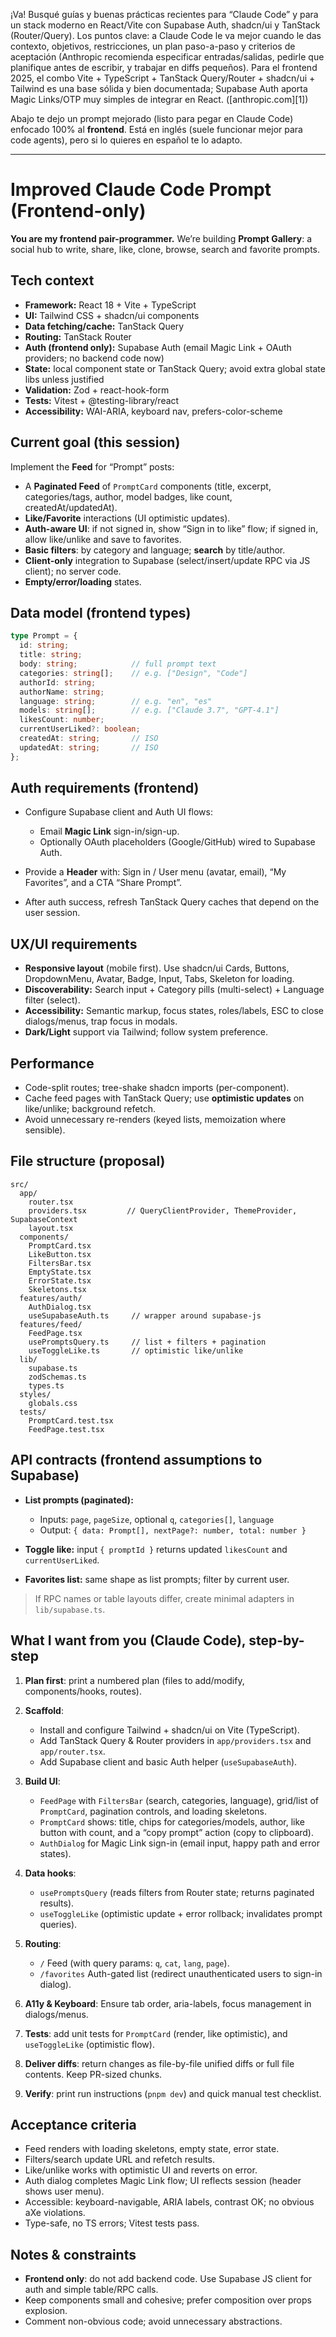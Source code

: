 ¡Va! Busqué guías y buenas prácticas recientes para “Claude Code” y para un stack moderno en React/Vite con Supabase Auth, shadcn/ui y TanStack (Router/Query). Los puntos clave: a Claude Code le va mejor cuando le das contexto, objetivos, restricciones, un plan paso-a-paso y criterios de aceptación (Anthropic recomienda especificar entradas/salidas, pedirle que planifique antes de escribir, y trabajar en diffs pequeños). Para el frontend 2025, el combo Vite + TypeScript + TanStack Query/Router + shadcn/ui + Tailwind es una base sólida y bien documentada; Supabase Auth aporta Magic Links/OTP muy simples de integrar en React. ([anthropic.com][1])

Abajo te dejo un prompt mejorado (listo para pegar en Claude Code) enfocado 100% al **frontend**. Está en inglés (suele funcionar mejor para code agents), pero si lo quieres en español te lo adapto.

---

# Improved Claude Code Prompt (Frontend-only)

**You are my frontend pair-programmer.** We’re building **Prompt Gallery**: a social hub to write, share, like, clone, browse, search and favorite prompts.

## Tech context

* **Framework:** React 18 + Vite + TypeScript
* **UI:** Tailwind CSS + shadcn/ui components
* **Data fetching/cache:** TanStack Query
* **Routing:** TanStack Router
* **Auth (frontend only):** Supabase Auth (email Magic Link + OAuth providers; no backend code now)
* **State:** local component state or TanStack Query; avoid extra global state libs unless justified
* **Validation:** Zod + react-hook-form
* **Tests:** Vitest + @testing-library/react
* **Accessibility:** WAI-ARIA, keyboard nav, prefers-color-scheme

## Current goal (this session)

Implement the **Feed** for “Prompt” posts:

* A **Paginated Feed** of `PromptCard` components (title, excerpt, categories/tags, author, model badges, like count, createdAt/updatedAt).
* **Like/Favorite** interactions (UI optimistic updates).
* **Auth-aware UI**: if not signed in, show “Sign in to like” flow; if signed in, allow like/unlike and save to favorites.
* **Basic filters**: by category and language; **search** by title/author.
* **Client-only** integration to Supabase (select/insert/update RPC via JS client); no server code.
* **Empty/error/loading** states.

## Data model (frontend types)

```ts
type Prompt = {
  id: string;
  title: string;
  body: string;            // full prompt text
  categories: string[];    // e.g. ["Design", "Code"]
  authorId: string;
  authorName: string;
  language: string;        // e.g. "en", "es"
  models: string[];        // e.g. ["Claude 3.7", "GPT-4.1"]
  likesCount: number;
  currentUserLiked?: boolean;
  createdAt: string;       // ISO
  updatedAt: string;       // ISO
};
```

## Auth requirements (frontend)

* Configure Supabase client and Auth UI flows:

  * Email **Magic Link** sign-in/sign-up.
  * Optionally OAuth placeholders (Google/GitHub) wired to Supabase Auth.
* Provide a **Header** with: Sign in / User menu (avatar, email), “My Favorites”, and a CTA “Share Prompt”.
* After auth success, refresh TanStack Query caches that depend on the user session.

## UX/UI requirements

* **Responsive layout** (mobile first). Use shadcn/ui Cards, Buttons, DropdownMenu, Avatar, Badge, Input, Tabs, Skeleton for loading.
* **Discoverability:** Search input + Category pills (multi-select) + Language filter (select).
* **Accessibility:** Semantic markup, focus states, roles/labels, ESC to close dialogs/menus, trap focus in modals.
* **Dark/Light** support via Tailwind; follow system preference.

## Performance

* Code-split routes; tree-shake shadcn imports (per-component).
* Cache feed pages with TanStack Query; use **optimistic updates** on like/unlike; background refetch.
* Avoid unnecessary re-renders (keyed lists, memoization where sensible).

## File structure (proposal)

```
src/
  app/
    router.tsx
    providers.tsx         // QueryClientProvider, ThemeProvider, SupabaseContext
    layout.tsx
  components/
    PromptCard.tsx
    LikeButton.tsx
    FiltersBar.tsx
    EmptyState.tsx
    ErrorState.tsx
    Skeletons.tsx
  features/auth/
    AuthDialog.tsx
    useSupabaseAuth.ts     // wrapper around supabase-js
  features/feed/
    FeedPage.tsx
    usePromptsQuery.ts     // list + filters + pagination
    useToggleLike.ts       // optimistic like/unlike
  lib/
    supabase.ts
    zodSchemas.ts
    types.ts
  styles/
    globals.css
  tests/
    PromptCard.test.tsx
    FeedPage.test.tsx
```

## API contracts (frontend assumptions to Supabase)

* **List prompts (paginated):**

  * Inputs: `page`, `pageSize`, optional `q`, `categories[]`, `language`
  * Output: `{ data: Prompt[], nextPage?: number, total: number }`
* **Toggle like:** input `{ promptId }` returns updated `likesCount` and `currentUserLiked`.
* **Favorites list:** same shape as list prompts; filter by current user.

> If RPC names or table layouts differ, create minimal adapters in `lib/supabase.ts`.

## What I want from you (Claude Code), step-by-step

1. **Plan first**: print a numbered plan (files to add/modify, components/hooks, routes).
2. **Scaffold**:

   * Install and configure Tailwind + shadcn/ui on Vite (TypeScript).
   * Add TanStack Query & Router providers in `app/providers.tsx` and `app/router.tsx`.
   * Add Supabase client and basic Auth helper (`useSupabaseAuth`).
3. **Build UI**:

   * `FeedPage` with `FiltersBar` (search, categories, language), grid/list of `PromptCard`, pagination controls, and loading skeletons.
   * `PromptCard` shows: title, chips for categories/models, author, like button with count, and a “copy prompt” action (copy to clipboard).
   * `AuthDialog` for Magic Link sign-in (email input, happy path and error states).
4. **Data hooks**:

   * `usePromptsQuery` (reads filters from Router state; returns paginated results).
   * `useToggleLike` (optimistic update + error rollback; invalidates prompt queries).
5. **Routing**:

   * `/` Feed (with query params: `q`, `cat`, `lang`, `page`).
   * `/favorites` Auth-gated list (redirect unauthenticated users to sign-in dialog).
6. **A11y & Keyboard**: Ensure tab order, aria-labels, focus management in dialogs/menus.
7. **Tests**: add unit tests for `PromptCard` (render, like optimistic), and `useToggleLike` (optimistic flow).
8. **Deliver diffs**: return changes as file-by-file unified diffs or full file contents. Keep PR-sized chunks.
9. **Verify**: print run instructions (`pnpm dev`) and quick manual test checklist.

## Acceptance criteria

* Feed renders with loading skeletons, empty state, error state.
* Filters/search update URL and refetch results.
* Like/unlike works with optimistic UI and reverts on error.
* Auth dialog completes Magic Link flow; UI reflects session (header shows user menu).
* Accessible: keyboard-navigable, ARIA labels, contrast OK; no obvious aXe violations.
* Type-safe, no TS errors; Vitest tests pass.

## Notes & constraints

* **Frontend only**: do not add backend code. Use Supabase JS client for auth and simple table/RPC calls.
* Keep components small and cohesive; prefer composition over props explosion.
* Comment non-obvious code; avoid unnecessary abstractions.

